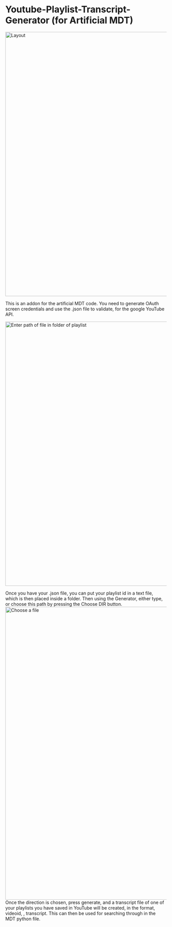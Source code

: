 # Youtube-Playlist-Transcript-Generator (for Artificial MDT)

<img width="823" alt="Layout" src="https://github.com/BenKnighton/M.E.R.L.I.N/assets/131706686/c85c1b89-2bdf-4bec-93d6-3e6efaa82e8c">

This is an addon for the artificial MDT code. You need to generate OAuth screen credentials and use the .json file to validate, for the google YouTube API.

<img width="823" alt="Enter path of file in folder of playlist" src="https://github.com/BenKnighton/M.E.R.L.I.N/assets/131706686/1b8261f6-5e1f-4f3e-a8eb-ef68e2b07311">

Once you have your .json file, you can put your playlist id in a text file, which is then placed inside a folder. Then using the Generator, either type, or choose this path by pressing the Choose DIR button. 
<img width="912" alt="Choose a file" src="https://github.com/BenKnighton/M.E.R.L.I.N/assets/131706686/073eefca-7d2a-4a6f-8da6-3f480cfff43d">
Once the direction is chosen, press generate, and a transcript file of one of your playlists you have saved in YouTube will be created, in the format, videoid, <break>, transcript. This can then be used for searching through in the MDT python file.
